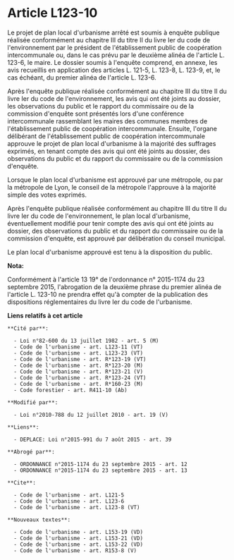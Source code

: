 # Article L123-10

Le projet de plan local d'urbanisme arrêté est soumis à enquête publique réalisée conformément au chapitre III du titre II du
livre Ier du code de l'environnement par le président de l'établissement public de coopération intercommunale ou, dans le cas
prévu par le deuxième alinéa de l'article L. 123-6, le maire. Le dossier soumis à l'enquête comprend, en annexe, les avis
recueillis en application des articles L. 121-5, L. 123-8, L. 123-9, et, le cas échéant, du premier alinéa de l'article L.
123-6. 

Après l'enquête publique réalisée conformément au chapitre III du titre II du livre Ier du code de l'environnement, les avis
qui ont été joints au dossier, les observations du public et le rapport du commissaire ou de la commission d'enquête sont
présentés lors d'une conférence intercommunale rassemblant les maires des communes membres de l'établissement public de
coopération intercommunale. Ensuite, l'organe délibérant de l'établissement public de coopération intercommunale approuve le
projet de plan local d'urbanisme à la majorité des suffrages exprimés, en tenant compte des avis qui ont été joints au
dossier, des observations du public et du rapport du commissaire ou de la commission d'enquête.

Lorsque le plan local d'urbanisme est approuvé par une métropole, ou par la métropole de Lyon, le conseil de la métropole
l'approuve à la majorité simple des votes exprimés. 

Après l'enquête publique réalisée conformément au chapitre III du titre II du livre Ier du code de l'environnement, le plan
local d'urbanisme, éventuellement modifié pour tenir compte des avis qui ont été joints au dossier, des observations du
public et du rapport du commissaire ou de la commission d'enquête, est approuvé par délibération du conseil municipal.

Le plan local d'urbanisme approuvé est tenu à la disposition du public.

**Nota:**

Conformément à l'article 13 19° de l'ordonnance n° 2015-1174 du 23 septembre 2015, l'abrogation de la deuxième phrase du
premier alinéa de l'article L. 123-10  ne prendra effet qu'à compter de la publication des dispositions réglementaires du
livre Ier du code de l'urbanisme.

**Liens relatifs à cet article**

	**Cité par**:

	  - Loi n°82-600 du 13 juillet 1982 - art. 5 (M)
	  - Code de l'urbanisme - art. L123-11 (VT)
	  - Code de l'urbanisme - art. L123-23 (VT)
	  - Code de l'urbanisme - art. R*123-19 (VT)
	  - Code de l'urbanisme - art. R*123-20 (M)
	  - Code de l'urbanisme - art. R*123-21 (V)
	  - Code de l'urbanisme - art. R*123-24 (VT)
	  - Code de l'urbanisme - art. R*160-23 (M)
	  - Code forestier - art. R411-10 (Ab)

	**Modifié par**:

	  - Loi n°2010-788 du 12 juillet 2010 - art. 19 (V)

	**Liens**:

	  - DEPLACE: Loi n°2015-991 du 7 août 2015 - art. 39

	**Abrogé par**:

	  - ORDONNANCE n°2015-1174 du 23 septembre 2015 - art. 12
	  - ORDONNANCE n°2015-1174 du 23 septembre 2015 - art. 13

	**Cite**:

	  - Code de l'urbanisme - art. L121-5
	  - Code de l'urbanisme - art. L123-6
	  - Code de l'urbanisme - art. L123-8 (VT)

	**Nouveaux textes**:

	  - Code de l'urbanisme - art. L153-19 (VD)
	  - Code de l'urbanisme - art. L153-21 (VD)
	  - Code de l'urbanisme - art. L153-22 (VD)
	  - Code de l'urbanisme - art. R153-8 (V)
